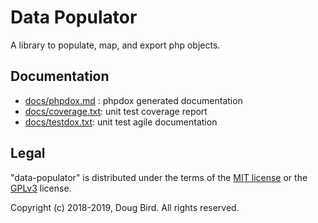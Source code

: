 # Data Populator
A library to populate, map, and export php objects.

## Documentation
 * [docs/phpdox.md](./docs/phpdox.md) : phpdox generated documentation
 * [docs/coverage.txt](./docs/coverage.txt): unit test coverage report
 * [docs/testdox.txt](./docs/testdox.txt): unit test agile documentation

## Legal
"data-populator" is distributed under the terms of the [MIT license](LICENSE) or the [GPLv3](GPLv3) license.

Copyright (c) 2018-2019, Doug Bird.
All rights reserved.
